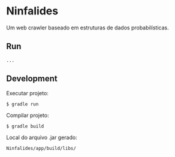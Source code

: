 # Ninfalides

Um web crawler baseado em estruturas de dados probabilísticas.

## Run

```
...
```


## Development

Executar projeto:
```
$ gradle run
```

Compilar projeto:
```
$ gradle build
```

Local do arquivo .jar gerado:
```
Ninfalides/app/build/libs/
```
